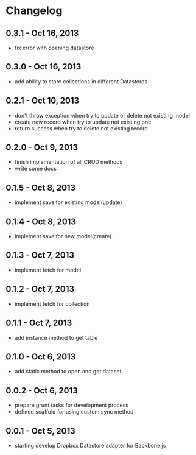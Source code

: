 # Changelog

## 0.3.1 - Oct 16, 2013
- fix error with opening datastore

## 0.3.0 - Oct 16, 2013
- add ability to store collections in different Datastores

## 0.2.1 - Oct 10, 2013
- don't throw exception when try to update or delete not existing model
- create new record when try to update not existing one
- return success when try to delete not existing record

## 0.2.0 - Oct 9, 2013
- finish implementation of all CRUD methods
- write some docs

## 0.1.5 - Oct 8, 2013
- implement save for existing model(update)

## 0.1.4 - Oct 8, 2013
- implement save for new model(create)

## 0.1.3 - Oct 7, 2013
- implement fetch for model

## 0.1.2 - Oct 7, 2013
- implement fetch for collection

## 0.1.1 - Oct 7, 2013
- add instance method to get table

## 0.1.0 - Oct 6, 2013
- add static method to open and get dataset

## 0.0.2 - Oct 6, 2013
- prepare grunt tasks for development process
- defined scaffold for using custom sync method

## 0.0.1 - Oct 5, 2013
- starting develop Dropbox Datastore adapter for Backbone.js
